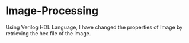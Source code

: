 # Image-Processing
Using Verilog HDL Language, I have changed the properties of Image by retrieving the hex file of the image.
